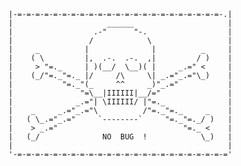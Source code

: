
    |-=-=-=-=-=-=-=-=-=-=-=-=-=-=-=-=-=-=-=-=-=-=-=-.| 
    |                     ______                     |
    |                  .-"      "-.                  |
    |                 /            \                 |
    |     _          |              |          _     |
    |    ( \         |,  .-.  .-.  ,|         / )    |
    |     > "=._     | )(__/  \__)( |     _.=" <     |
    |    (_/"=._"=._ |/     /\     \| _.="_.="\_)    |
    |           "=._"(_     ^^     _)"_.="           |
    |               "=\__|IIIIII|__/="               |
    |              _.="| \IIIIII/ |"=._              |
    |    _     _.="_.="\          /"=._"=._     _    |
    |   ( \_.="_.="     `--------`     "=._"=._/ )   |
    |    > _.="                            "=._ <    |
    |   (_/              NO  BUG  !            \_)   |
    |                                                |
    '-=-=-=-=-=-=-=-=-=-=-=-=-=-=-=-=-=-=-=-=-=-=-=-=' 

